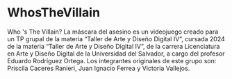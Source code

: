 # WhosTheVillain
Who 's The Villain? La máscara del asesino es un videojuego creado para un TP grupal de la materia “Taller de Arte y Diseño Digital IV”, cursada 2024 de la materia “Taller de Arte y Diseño Digital IV”, de la carrera Licenciatura en Arte y Diseño Digital de la Universidad del Salvador, a cargo del profesor Eduardo Rodríguez Ortega. 
Los integrantes originales de este grupo son: Priscila Caceres Ranieri, Juan Ignacio Ferrea y Victoria Vallejos.
